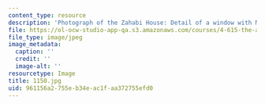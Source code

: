 ```yaml
---
content_type: resource
description: 'Photograph of the Zahabi House: Detail of a window with Mushrabiyya.'
file: https://ol-ocw-studio-app-qa.s3.amazonaws.com/courses/4-615-the-architecture-of-cairo-spring-2002/961156a2755eb34eac1faa372755efd0_1150.jpg
file_type: image/jpeg
image_metadata:
  caption: ''
  credit: ''
  image-alt: ''
resourcetype: Image
title: 1150.jpg
uid: 961156a2-755e-b34e-ac1f-aa372755efd0
---
```

